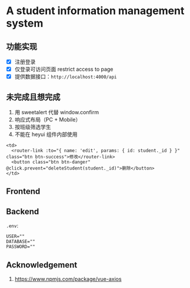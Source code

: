 # A student information management system

## 功能实现

- [x] 注册登录
- [x] 仅登录可访问页面 restrict access to page
- [x] 提供数据接口：`http://localhost:4000/api`

## 未完成且想完成

1. 用 sweetalert 代替 window.confirm
2. 响应式布局（PC + Mobile）
3. 按班级筛选学生
4. 不能在 heyui 组件内部使用

```vue
<td>
  <router-link :to="{ name: 'edit', params: { id: student._id } }" class="btn btn-success">修改</router-link>
  <button class="btn btn-danger" @click.prevent="deleteStudent(student._id)">删除</button>
</td>
```

## Frontend

## Backend

`.env`:

```env
USER=""
DATABASE=""
PASSWORD=""
```

## Acknowledgement

1. https://www.npmjs.com/package/vue-axios
